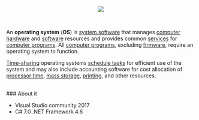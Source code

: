 <p align="center">
<img src="https://i.gyazo.com/f1a3fe3cf76951f9f6754637e8c6f4f5.png">
<p/>
<br>
<p>An <b>operating system</b> (<b>OS</b>) is <a href="https://en.wikipedia.org/wiki/System_software" title="System software">system software</a> that manages <a href="https://en.wikipedia.org/wiki/Computer_hardware" title="Computer hardware">computer hardware</a> and <a href="https://en.wikipedia.org/wiki/Computer_software" class="mw-redirect" title="Computer software">software</a> resources and provides common <a href="https://en.wikipedia.org/wiki/Operating_system_services" class="mw-redirect" title="Operating system services">services</a> for <a href="https://en.wikipedia.org/wiki/Computer_program" title="Computer program">computer programs</a>. All <a href="https://en.wikipedia.org/wiki/Computer_program" title="Computer program">computer programs</a>, excluding <a href="https://en.wikipedia.org/wiki/Firmware" title="Firmware">firmware</a>, require an operating system to function.</p>
<p><a href="https://en.wikipedia.org/wiki/Time-sharing" title="Time-sharing">Time-sharing</a> operating systems <a href="https://en.wikipedia.org/wiki/Scheduler_(computing)" class="mw-redirect" title="Scheduler (computing)">schedule tasks</a> for efficient use of the system and may also include accounting software for cost allocation of <a href="https://en.wikipedia.org/wiki/Processor_time" class="mw-redirect" title="Processor time">processor time</a>, <a href="https://en.wikipedia.org/wiki/Mass_storage" title="Mass storage">mass storage</a>, <a href="https://en.wikipedia.org/wiki/Printer_(computing)" title="Printer (computing)">printing</a>, and other resources.</p>

<br>
 ### About it

* Visual Studio community 2017
* C# 7.0 .NET Framework 4.6
